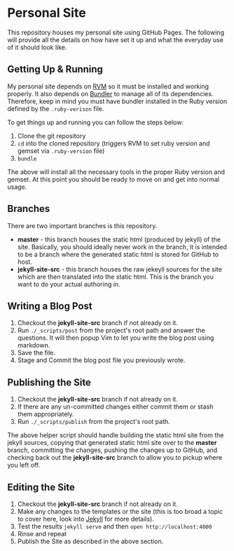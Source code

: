 # Personal Site

This repository houses my personal site using GitHub Pages. The following will
provide all the details on how have set it up and what the everyday use of it
should look like.

## Getting Up & Running

My personal site depends on [RVM](http://rvm.io) so it must be installed and working properly.
It also depends on [Bundler](http://bundler.io) to manage all of its
dependencies. Therefore, keep in mind you must have bundler installed in the
Ruby version defined by the `.ruby-verison` file.

To get things up and running you can follow the steps below:

1. Clone the git repository
2. `cd` into the cloned repository (triggers RVM to set ruby version and
   gemset via `.ruby-version` file)
3. `bundle`

The above will install all the necessary tools in the proper Ruby version and
gemset. At this point you should be ready to move on and get into normal
usage.

## Branches

There are two important branches is this repository.

* **master** - this branch houses the static html (produced by jekyll) of the
  site. Basically, you should ideally never work in the branch, it is intended
  to be a branch where the generated static html is stored for GitHub to
  host.
* **jekyll-site-src** - this branch houses the raw jekeyll sources for the site
  which are then translated into the static html. This is the branch you want
  to do your actual authoring in.

## Writing a Blog Post

1. Checkout the **jekyll-site-src** branch if not already on it.
2. Run `./_scripts/post` from the project's root path and answer the
   questions. It will then popup Vim to let you write the blog post using
   markdown.
3. Save the file.
4. Stage and Commit the blog post file you previously wrote.

## Publishing the Site

1. Checkout the **jekyll-site-src** branch if not already on it.
2. If there are any un-committed changes either commit them or stash them
   appropriately.
3. Run `./_scripts/publish` from the project's root path.

The above helper script should handle building the static html site from the
jekyll sources, copying that generated static html site over to the **master**
branch, committing the changes, pushing the changes up to GitHub, and
checking back out the **jekyll-site-src** branch to allow you to pickup where
you left off.

## Editing the Site

1. Checkout the **jekyll-site-src** branch if not already on it.
2. Make any changes to the templates or the site (this is too broad a topic to
   cover here, look into [Jekyll](http://jekyllrb.com) for more details).
3. Test the results `jekyll serve` and then `open http://localhost:4000`
4. Rinse and repeat
5. Publish the Site as described in the above section.

